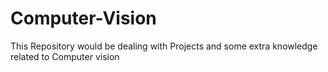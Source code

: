 # Computer-Vision
This Repository would be dealing with Projects and some extra knowledge related to Computer vision

